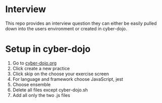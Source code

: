 # Interview
This repo provides an interview question they can either be easily pulled down into the 
users environment or created in cyber-dojo.

# Setup in cyber-dojo
1. Go to [cyber-dojo.org](https://cyber-dojo.org/)
1. Click create a new practice
1. Click skip on the choose your exercise screen
1. For language and framework choose JavaScript, jest
1. Choose ensemble
1. Delete all files except cyber-dojo&#46;sh
1. Add all only the two .js files

